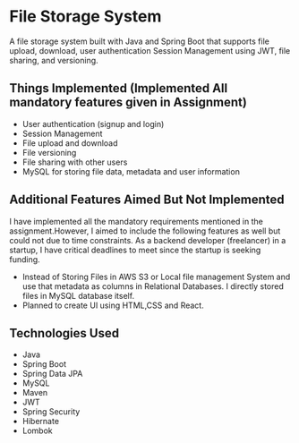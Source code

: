 # File Storage System

A file storage system built with Java and Spring Boot that supports file upload, download, user authentication
Session Management using JWT, file sharing, and versioning.

## Things Implemented (Implemented All mandatory features given in Assignment)

- User authentication (signup and login)
- Session Management
- File upload and download
- File versioning
- File sharing with other users
- MySQL for storing file data, metadata and user information

## Additional Features Aimed But Not Implemented

I have implemented all the mandatory requirements mentioned in the assignment.However, I aimed to include the following
features as well but could not due to time constraints. As a backend developer (freelancer) in a startup, 
I have critical deadlines to meet since the startup is seeking funding.

- Instead of Storing Files in AWS S3 or Local file management System and use that metadata as columns in Relational
  Databases. I directly stored files in MySQL database itself.
- Planned to create UI using HTML,CSS and React.

## Technologies Used

- Java
- Spring Boot
- Spring Data JPA
- MySQL
- Maven
- JWT
- Spring Security
- Hibernate
- Lombok